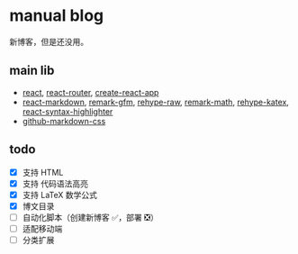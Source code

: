 # manual blog

新博客，但是还没用。

## main lib

- [react](https://github.com/facebook/react), [react-router](https://github.com/ReactTraining/react-router), [create-react-app](https://github.com/facebook/create-react-app)
- [react-markdown](https://github.com/remarkjs/react-markdown), [remark-gfm](https://github.com/remarkjs/remark-gfm), [rehype-raw](https://github.com/rehypejs/rehype-raw), [remark-math](https://github.com/remarkjs/remark-math), [rehype-katex](https://github.com/remarkjs/remark-math/tree/main/packages/rehype-katex), [react-syntax-highlighter](https://github.com/react-syntax-highlighter/react-syntax-highlighter)
- [github-markdown-css](https://github.com/sindresorhus/github-markdown-css)

## todo

* [x] 支持 HTML
* [x] 支持 代码语法高亮
* [x] 支持 LaTeX 数学公式
* [x] 博文目录
* [ ] 自动化脚本（创建新博客 ✅，部署 ❎）
* [ ] 适配移动端
* [ ] 分类扩展
